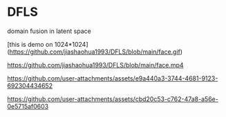 # DFLS
domain fusion in latent space


[this is demo on 1024*1024] (https://github.com/jiashaohua1993/DFLS/blob/main/face.gif)



https://github.com/jiashaohua1993/DFLS/blob/main/face.mp4


https://github.com/user-attachments/assets/e9a440a3-3744-4681-9123-692304434652






https://github.com/user-attachments/assets/cbd20c53-c762-47a8-a56e-0e5715af0603


